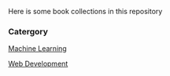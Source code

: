 Here is some book collections in this repository

### Catergory
[Machine Learning](./Machine_Learning)

[Web Development](./Web_Development)
